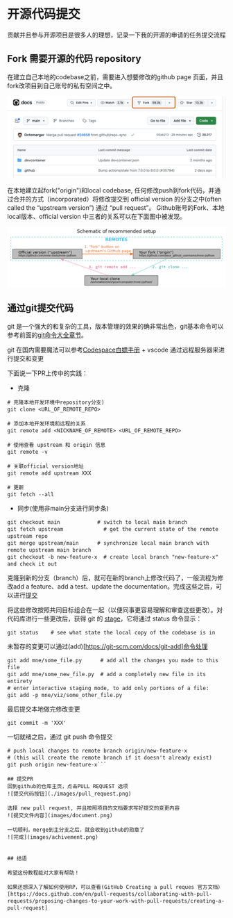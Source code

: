 # 开源代码提交

贡献并且参与开源项目是很多人的理想，记录一下我的开源的申请的任务提交流程

## Fork 需要开源的代码 repository

在建立自己本地的codebase之前，需要进入想要修改的github page 页面，并且fork改项目到自己账号的私有空间之中。

![fork示例](.\images\fork_button.png)

在本地建立起fork("origin")和local codebase, 任何修改push到fork代码，并通过合并的方式（incorporated）将修改提交到 official version 的分支之中(often called the “upstream version”) 通过 “pull request”。 Github账号的Fork、本地local版本、official version 中三者的关系可以在下面图中被发现。

![三者关系示例](.\images\graphviz.png)

## 通过git提交代码

git 是一个强大的和复杂的工具，版本管理的效果的确非常出色，git基本命令可以参考前面的[git命令大全章节](./git.md)。

git 在国内需要魔法可以参考[Codespace白嫖手册](./codespaces.md) + vscode 通过远程服务器来进行提交和变更

下面说一下PR上传中的实践：

- 克隆

```shell
# 克隆本地开发环境中repository分支)
git clone <URL_OF_REMOTE_REPO> 

# 添加本地开发环境和远程的关系
git remote add <NICKNAME_OF_REMOTE> <URL_OF_REMOTE_REPO>

# 使用查看 upstream 和 origin 信息
git remote -v 

# 关联official version地址 
git remote add upstream XXX

# 更新
git fetch --all
```

- 同步(使用非main分支进行同步条)

```shell
git checkout main            # switch to local main branch
git fetch upstream             # get the current state of the remote upstream repo
git merge upstream/main      # synchronize local main branch with remote upstream main branch
git checkout -b new-feature-x  # create local branch "new-feature-x" and check it out
```

克隆到新的分支（branch）后，就可在新的branch上修改代码了，一般流程为修改add a feature、add a test、update the documentation。完成这些之后，可以进行[提交](https://git-scm.com/docs/git-commit)


将这些修改按照共同目标组合在一起（以便同事更容易理解和审查这些更改）。对代码库进行一些更改后，获得 git 的 [stage](https://git-scm.com/book/en/v2/Git-Tools-Interactive-Staging)，它将通过 status 命令显示：

```shell
git status    # see what state the local copy of the codebase is in
```
未暂存的变更可以通过(add)[https://git-scm.com/docs/git-add]命令处理

```shell
git add mne/some_file.py      # add all the changes you made to this file
git add mne/some_new_file.py  # add a completely new file in its entirety
# enter interactive staging mode, to add only portions of a file:
git add -p mne/viz/some_other_file.py
```
最后提交本地做完修改变更

```shell
git commit -m 'XXX'
```

一切就绪之后，通过 git push 命令提交

```shell
# push local changes to remote branch origin/new-feature-x
# (this will create the remote branch if it doesn't already exist)
git push origin new-feature-x```

## 提交PR
回到github的仓库主页，点击PULL REQUEST 选项
![提交代码按钮](./images/pull_request.png)

选择 new pull request, 并且按照项目的文档要求写好提交的变更内容
![提交文件内容](images/document.png)

一切顺利，merge到主分支之后，就会收到github的勋章了
![完成](images/achivement.png)


## 结语

希望这份教程能对大家有帮助！

如果还想深入了解如何使用RP，可以查看(GitHub Creating a pull reques 官方文档）[https://docs.github.com/en/pull-requests/collaborating-with-pull-requests/proposing-changes-to-your-work-with-pull-requests/creating-a-pull-request]


